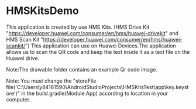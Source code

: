 # HMSKitsDemo
This application is created by use HMS Kits. (HMS Drive Kit "https://developer.huawei.com/consumer/en/hms/huawei-drivekit" and HMS Scan Kit "https://developer.huawei.com/consumer/en/hms/huawei-scankit/") This application can use on Huawei Devices.The application allows us to scan the QR code and keep the text inside it as a text file on the Huawei drive.

Note:The drawable folder contains an example Qr code image.

Note: You must change the "storeFile file('C:\\Users\\y84161590\\AndroidStudioProjects\\HMSKitsTest\\app\\key.keystore')" in the build.gradle(Module:App) according to location in your computer.
